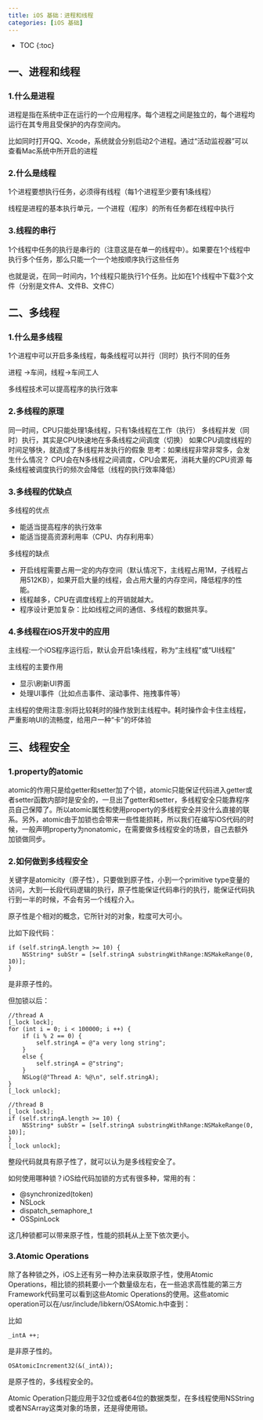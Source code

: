 ```yaml
---
title: iOS 基础：进程和线程
categories: [iOS 基础]
---
```


- TOC
{:toc}

## 一、进程和线程
### 1.什么是进程

进程是指在系统中正在运行的一个应用程序。每个进程之间是独立的，每个进程均运行在其专用且受保护的内存空间内。

比如同时打开QQ、Xcode，系统就会分别启动2个进程。通过“活动监视器”可以查看Mac系统中所开启的进程

### 2.什么是线程

1个进程要想执行任务，必须得有线程（每1个进程至少要有1条线程）

线程是进程的基本执行单元，一个进程（程序）的所有任务都在线程中执行


### 3.线程的串行

1个线程中任务的执行是串行的（注意这是在单一的线程中）。如果要在1个线程中执行多个任务，那么只能一个一个地按顺序执行这些任务

也就是说，在同一时间内，1个线程只能执行1个任务。比如在1个线程中下载3个文件（分别是文件A、文件B、文件C）

## 二、多线程

### 1.什么是多线程

1个进程中可以开启多条线程，每条线程可以并行（同时）执行不同的任务

进程 ->车间，线程->车间工人

多线程技术可以提高程序的执行效率

### 2.多线程的原理

同一时间，CPU只能处理1条线程，只有1条线程在工作（执行）
多线程并发（同时）执行，其实是CPU快速地在多条线程之间调度（切换）
如果CPU调度线程的时间足够快，就造成了多线程并发执行的假象
思考：如果线程非常非常多，会发生什么情况？
CPU会在N多线程之间调度，CPU会累死，消耗大量的CPU资源
每条线程被调度执行的频次会降低（线程的执行效率降低）

### 3.多线程的优缺点

多线程的优点
* 能适当提高程序的执行效率
* 能适当提高资源利用率（CPU、内存利用率）

多线程的缺点
* 开启线程需要占用一定的内存空间（默认情况下，主线程占用1M，子线程占用512KB），如果开启大量的线程，会占用大量的内存空间，降低程序的性能。
* 线程越多，CPU在调度线程上的开销就越大。
* 程序设计更加复杂：比如线程之间的通信、多线程的数据共享。


### 4.多线程在iOS开发中的应用

主线程:一个iOS程序运行后，默认会开启1条线程，称为“主线程”或“UI线程”

主线程的主要作用
* 显示\刷新UI界面
* 处理UI事件（比如点击事件、滚动事件、拖拽事件等）


主线程的使用注意:别将比较耗时的操作放到主线程中。耗时操作会卡住主线程，严重影响UI的流畅度，给用户一种“卡”的坏体验

## 三、线程安全

### 1.property的atomic
atomic的作用只是给getter和setter加了个锁，atomic只能保证代码进入getter或者setter函数内部时是安全的，一旦出了getter和setter，多线程安全只能靠程序员自己保障了。所以atomic属性和使用property的多线程安全并没什么直接的联系。另外，atomic由于加锁也会带来一些性能损耗，所以我们在编写iOS代码的时候，一般声明property为nonatomic，在需要做多线程安全的场景，自己去额外加锁做同步。

### 2.如何做到多线程安全
关键字是atomicity（原子性），只要做到原子性，小到一个primitive type变量的访问，大到一长段代码逻辑的执行，原子性能保证代码串行的执行，能保证代码执行到一半的时候，不会有另一个线程介入。

原子性是个相对的概念，它所针对的对象，粒度可大可小。

比如下段代码：

```objective_c
if (self.stringA.length >= 10) {
    NSString* subStr = [self.stringA substringWithRange:NSMakeRange(0, 10)];
}
```

是非原子性的。

但加锁以后：

```objective_c
//thread A
[_lock lock];
for (int i = 0; i < 100000; i ++) {
    if (i % 2 == 0) {
        self.stringA = @"a very long string";
    }
    else {
        self.stringA = @"string";
    }
    NSLog(@"Thread A: %@\n", self.stringA);
}
[_lock unlock];

//thread B
[_lock lock];
if (self.stringA.length >= 10) {
    NSString* subStr = [self.stringA substringWithRange:NSMakeRange(0, 10)];
}
[_lock unlock];

```

整段代码就具有原子性了，就可以认为是多线程安全了。

如何使用哪种锁？iOS给代码加锁的方式有很多种，常用的有：
* @synchronized(token)
* NSLock
* dispatch_semaphore_t
* OSSpinLock

这几种锁都可以带来原子性，性能的损耗从上至下依次更小。


### 3.Atomic Operations

除了各种锁之外，iOS上还有另一种办法来获取原子性，使用Atomic Operations，相比锁的损耗要小一个数量级左右，在一些追求高性能的第三方Framework代码里可以看到这些Atomic Operations的使用。这些atomic operation可以在/usr/include/libkern/OSAtomic.h中查到：

比如

```objective_c
_intA ++;
```
是非原子性的。

```objective_c
OSAtomicIncrement32(&(_intA));
```

是原子性的，多线程安全的。

Atomic Operation只能应用于32位或者64位的数据类型，在多线程使用NSString或者NSArray这类对象的场景，还是得使用锁。
